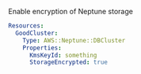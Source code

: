 
Enable encryption of Neptune storage

```yaml
Resources:
  GoodCluster:
    Type: AWS::Neptune::DBCluster
    Properties:
      KmsKeyId: something
      StorageEncrypted: true
```


